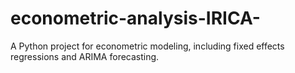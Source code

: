 # econometric-analysis-IRICA-
A Python project for econometric modeling, including fixed effects regressions and ARIMA forecasting.

